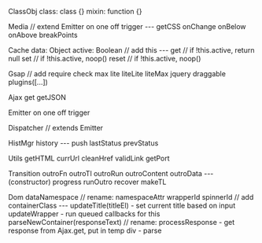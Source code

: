 ClassObj
    class: class {}
    mixin: function {}

Media // extend Emitter
    on
    one
    off
    trigger
    ---
    getCSS
    onChange
    onBelow
    onAbove
    breakPoints

Cache
    data: Object
    active: Boolean // add this
    ---
    get // if !this.active, return null
    set // if !this.active, noop()
    reset // if !this.active, noop()

Gsap // add require check
    max
    lite
    liteLite
    liteMax
    jquery
    draggable
    plugins([...])

Ajax
    get
    getJSON

Emitter
    on
    one
    off
    trigger

Dispatcher // extends Emitter

HistMgr
    history
    ---
    push
    lastStatus
    prevStatus

Utils
    getHTML
    currUrl
    cleanHref
    validLink
    getPort

Transition
    outroFn
    outroTl
    outroRun
    outroContent
    outroData
    ---
    (constructor)
    progress
    runOutro
    recover
    makeTL

Dom
    dataNamespace // rename: namespaceAttr
    wrapperId
    spinnerId // add
    containerClass
    ---
    updateTitle(titleEl)
        - set current title based on input
    updateWrapper
        - run queued callbacks for this
    parseNewContainer(responseText) // rename: processResponse
        - get response from Ajax.get, put in temp div
        - parse <title> from temp, pass to this.updateTitle
        - fire callback to update wrapper
        - parse <wrapper> from temp, and pass to setContainer
    currWrapper // rename: parseWrapper(html)
        - set this.wrapper to #pjax-wrapper or #pjax or body
    currContainer(wrapper) // rename: parseContainer(wrapper)
        - set this.currContainer

Pjax // extend Emitter
    (events)
    click
    domUpdate
    stateChange
    ---
    wrapper
    spinner
    currContainer
    currTransition
    updateTransition(clickObj) -> set and return currTransition, according to clickObj
    currWrapper // remove
    cacheEnabled // remove
    lastClicked // remove
    ---
    (init)
        - Dom.parseWrapper()
        - Dom.parseContainer(this.wrapper)
    activeTransition // remove


    setCurrTrans // remove
    loadNewContainer // rename: getNewContainer
        - this.getContent -> response
        - Dom.processResponse -> container
        -

    handleClick(event)
    handleStateChange(clickObj)
    handleDomUpdate(title, container)
    swapAndUpdate // rename: updateDom([newContainer, oldContainer])
    endTransition


window.click -> triggerClick
    - parse element out of event
    - if valid element.href and not equal to Hist.curr.url
        - Hist.add(clickObj)//
        - window.history.pushState
        - this.trigger('stateChange', Hist.curr(), Hist.prev())//
        - this.trigger('stateChange', clickObj, Hist.curr())

window.popstate -> triggerPopState
    - this.trigger('stateChange', Hist.prev(), Hist.curr())
    - Hist.add(Hist.prev());



